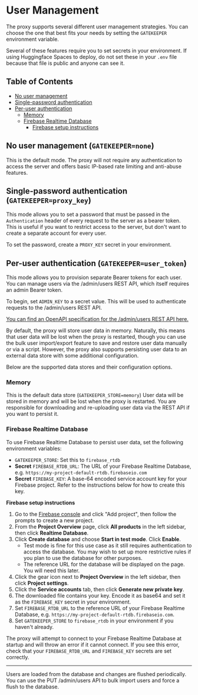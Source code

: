 # User Management

The proxy supports several different user management strategies.  You can choose the one that best fits your needs by setting the `GATEKEEPER` environment variable.

Several of these features require you to set secrets in your environment.  If using Huggingface Spaces to deploy, do not set these in your `.env` file because that file is public and anyone can see it.

## Table of Contents
- [No user management](#no-user-management-gatekeepernone)
- [Single-password authentication](#single-password-authentication-gatekeeperproxy_key)
- [Per-user authentication](#per-user-authentication-gatekeeperuser_token)
  - [Memory](#memory)
  - [Firebase Realtime Database](#firebase-realtime-database)
    - [Firebase setup instructions](#firebase-setup-instructions)

## No user management (`GATEKEEPER=none`)

This is the default mode. The proxy will not require any authentication to access the server and offers basic IP-based rate limiting and anti-abuse features.

## Single-password authentication (`GATEKEEPER=proxy_key`)

This mode allows you to set a password that must be passed in the `Authentication` header of every request to the server as a bearer token.  This is useful if you want to restrict access to the server, but don't want to create a separate account for every user.

To set the password, create a `PROXY_KEY` secret in your environment.

## Per-user authentication (`GATEKEEPER=user_token`)

This mode allows you to provision separate Bearer tokens for each user. You can manage users via the /admin/users REST API, which itself requires an admin Bearer token.

To begin, set `ADMIN_KEY` to a secret value.  This will be used to authenticate requests to the /admin/users REST API.

[You can find an OpenAPI specification for the /admin/users REST API here.](openapi-admin-users.yaml)
 
By default, the proxy will store user data in memory. Naturally, this means that user data will be lost when the proxy is restarted, though you can use the bulk user import/export feature to save and restore user data manually or via a script. However, the proxy also supports persisting user data to an external data store with some additional configuration.

Below are the supported data stores and their configuration options.

### Memory

This is the default data store (`GATEKEEPER_STORE=memory`)  User data will be stored in memory and will be lost when the proxy is restarted. You are responsible for downloading and re-uploading user data via the REST API if you want to persist it.

### Firebase Realtime Database

To use Firebase Realtime Database to persist user data, set the following environment variables:
- `GATEKEEPER_STORE`: Set this to `firebase_rtdb`
- **Secret** `FIREBASE_RTDB_URL`: The URL of your Firebase Realtime Database, e.g. `https://my-project-default-rtdb.firebaseio.com`
- **Secret** `FIREBASE_KEY`: A base-64 encoded service account key for your Firebase project. Refer to the instructions below for how to create this key.

**Firebase setup instructions**

1. Go to the [Firebase console](https://console.firebase.google.com/) and click "Add project", then follow the prompts to create a new project.
2. From the **Project Overview** page, click **All products** in the left sidebar, then click **Realtime Database**.
3. Click **Create database** and choose **Start in test mode**.  Click **Enable**.
    - Test mode is fine for this use case as it still requires authentication to access the database. You may wish to set up more restrictive rules if you plan to use the database for other purposes.
    - The reference URL for the database will be displayed on the page. You will need this later.
4. Click the gear icon next to **Project Overview** in the left sidebar, then click **Project settings**.
5. Click the **Service accounts** tab, then click **Generate new private key**.
6. The downloaded file contains your key. Encode it as base64 and set it as the `FIREBASE_KEY` secret in your environment.
7. Set `FIREBASE_RTDB_URL` to the reference URL of your Firebase Realtime Database, e.g. `https://my-project-default-rtdb.firebaseio.com`.
8. Set `GATEKEEPER_STORE` to `firebase_rtdb` in your environment if you haven't already.

The proxy will attempt to connect to your Firebase Realtime Database at startup and will throw an error if it cannot connect.  If you see this error, check that your `FIREBASE_RTDB_URL` and `FIREBASE_KEY` secrets are set correctly.

---

Users are loaded from the database and changes are flushed periodically.  You can use the PUT /admin/users API to bulk import users and force a flush to the database.
